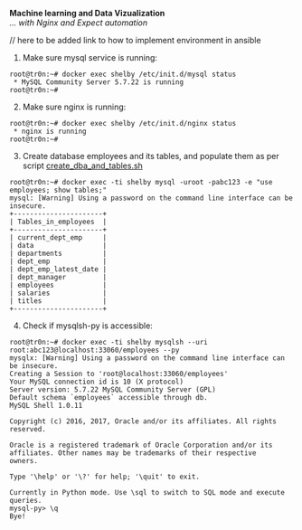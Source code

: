 
**Machine learning and Data Vizualization**
<br>
 <i> ... with Nginx and Expect automation </i></br>



// here to be added link to how to implement environment in ansible

1) Make sure mysql service is running:

```
root@tr0n:~# docker exec shelby /etc/init.d/mysql status
 * MySQL Community Server 5.7.22 is running
root@tr0n:~# 
```

2) Make sure nginx is running:

```
root@tr0n:~# docker exec shelby /etc/init.d/nginx status
 * nginx is running
root@tr0n:~#
```

3) Create database employees and its tables, and populate them as per script <a href="https://github.com/LorenvXn/Simple-web-server-example-ansible-and-containers-/blob/master/Real%20case%20scenarios/Deploy%20Machine%20Learning%20and%20MysqlSHELL%20env/Using%20Expect/scripts%20and%20files/create_dba_and_tables.sh">create_dba_and_tables.sh </a>
```
root@tr0n:~# docker exec -ti shelby mysql -uroot -pabc123 -e "use employees; show tables;"
mysql: [Warning] Using a password on the command line interface can be insecure.
+----------------------+
| Tables_in_employees  |
+----------------------+
| current_dept_emp     |
| data                 |
| departments          |
| dept_emp             |
| dept_emp_latest_date |
| dept_manager         |
| employees            |
| salaries             |
| titles               |
+----------------------+
```

4) Check if mysqlsh-py is accessible:
```
root@tr0n:~# docker exec -ti shelby mysqlsh --uri root:abc123@localhost:33060/employees --py
mysqlx: [Warning] Using a password on the command line interface can be insecure.
Creating a Session to 'root@localhost:33060/employees'
Your MySQL connection id is 10 (X protocol)
Server version: 5.7.22 MySQL Community Server (GPL)
Default schema `employees` accessible through db.
MySQL Shell 1.0.11

Copyright (c) 2016, 2017, Oracle and/or its affiliates. All rights reserved.

Oracle is a registered trademark of Oracle Corporation and/or its
affiliates. Other names may be trademarks of their respective
owners.

Type '\help' or '\?' for help; '\quit' to exit.

Currently in Python mode. Use \sql to switch to SQL mode and execute queries.
mysql-py> \q
Bye!
```
